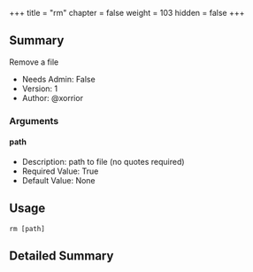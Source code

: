 +++
title = "rm"
chapter = false
weight = 103
hidden = false
+++

## Summary
Remove a file
  
- Needs Admin: False  
- Version: 1  
- Author: @xorrior  

### Arguments
#### path

- Description: path to file (no quotes required)  
- Required Value: True  
- Default Value: None  

## Usage

```
rm [path]
```


## Detailed Summary
